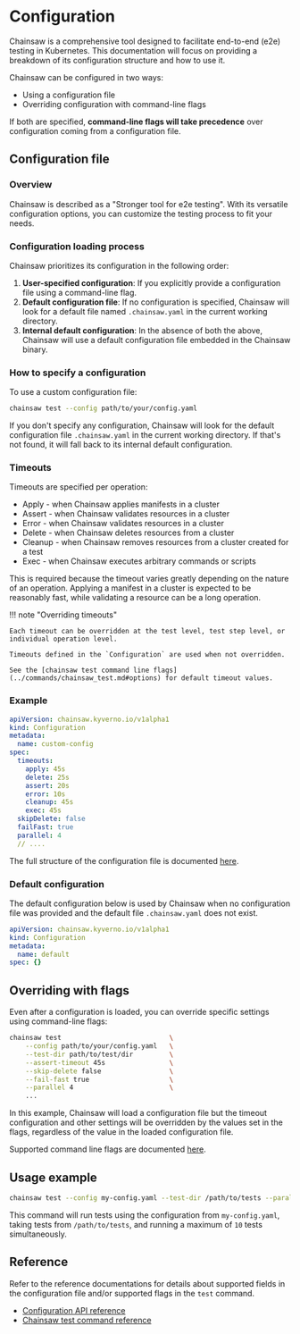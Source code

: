 # Configuration

Chainsaw is a comprehensive tool designed to facilitate end-to-end (e2e) testing in Kubernetes. This documentation will focus on providing a breakdown of its configuration structure and how to use it.

Chainsaw can be configured in two ways:

- Using a configuration file
- Overriding configuration with command-line flags

If both are specified, **command-line flags will take precedence** over configuration coming from a configuration file.

## Configuration file

### Overview

Chainsaw is described as a "Stronger tool for e2e testing". With its versatile configuration options, you can customize the testing process to fit your needs.

### Configuration loading process

Chainsaw prioritizes its configuration in the following order:

1. **User-specified configuration**: If you explicitly provide a configuration file using a command-line flag.
1. **Default configuration file**: If no configuration is specified, Chainsaw will look for a default file named `.chainsaw.yaml` in the current working directory.
1. **Internal default configuration**: In the absence of both the above, Chainsaw will use a default configuration file embedded in the Chainsaw binary.

### How to specify a configuration

To use a custom configuration file:

```bash
chainsaw test --config path/to/your/config.yaml
```

If you don't specify any configuration, Chainsaw will look for the default configuration file `.chainsaw.yaml` in the current working directory. If that's not found, it will fall back to its internal default configuration.

### Timeouts

Timeouts are specified per operation:

- Apply    - when Chainsaw applies manifests in a cluster
- Assert   - when Chainsaw validates resources in a cluster
- Error    - when Chainsaw validates resources in a cluster
- Delete   - when Chainsaw deletes resources from a cluster
- Cleanup  - when Chainsaw removes resources from a cluster created for a test
- Exec     - when Chainsaw executes arbitrary commands or scripts

This is required because the timeout varies greatly depending on the nature of an operation.
Applying a manifest in a cluster is expected to be reasonably fast, while validating a resource can be a long operation.

!!! note "Overriding timeouts"

    Each timeout can be overridden at the test level, test step level, or individual operation level.

    Timeouts defined in the `Configuration` are used when not overridden.

    See the [chainsaw test command line flags](../commands/chainsaw_test.md#options) for default timeout values.

### Example

```yaml
apiVersion: chainsaw.kyverno.io/v1alpha1
kind: Configuration
metadata:
  name: custom-config
spec:
  timeouts:
    apply: 45s
    delete: 25s
    assert: 20s
    error: 10s
    cleanup: 45s
    exec: 45s
  skipDelete: false
  failFast: true
  parallel: 4
  // ....
```

The full structure of the configuration file is documented [here](../apis/chainsaw.v1alpha1.md#chainsaw-kyverno-io-v1alpha1-Configuration).

### Default configuration

The default configuration below is used by Chainsaw when no configuration file was provided and the default file `.chainsaw.yaml` does not exist.

```yaml
apiVersion: chainsaw.kyverno.io/v1alpha1
kind: Configuration
metadata:
  name: default
spec: {}
```

## Overriding with flags

Even after a configuration is loaded, you can override specific settings using command-line flags:

```bash
chainsaw test                           \
    --config path/to/your/config.yaml   \
    --test-dir path/to/test/dir         \
    --assert-timeout 45s                \
    --skip-delete false                 \
    --fail-fast true                    \
    --parallel 4                        \
    ...
```

In this example, Chainsaw will load a configuration file but the timeout configuration and other settings will be overridden by the values set in the flags, regardless of the value in the loaded configuration file.

Supported command line flags are documented [here](../commands/chainsaw_test.md#options).

## Usage example

```bash
chainsaw test --config my-config.yaml --test-dir /path/to/tests --parallel 10
```

This command will run tests using the configuration from `my-config.yaml`, taking tests from `/path/to/tests`, and running a maximum of `10` tests simultaneously.

## Reference

Refer to the reference documentations for details about supported fields in the configuration file and/or supported flags in the `test` command.

- [Configuration API reference](../apis/chainsaw.v1alpha1.md#chainsaw-kyverno-io-v1alpha1-Configuration)
- [Chainsaw test command reference](../commands/chainsaw_test.md#options)
